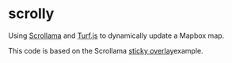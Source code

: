 # scrolly

Using [Scrollama](https://github.com/russellsamora/scrollama) and [Turf.js](https://github.com/Turfjs/turf/) to dynamically update a Mapbox map.

This code is based on the Scrollama [sticky overlay](https://github.com/russellsamora/scrollama/blob/main/docs/sticky-overlay/index.html)example.